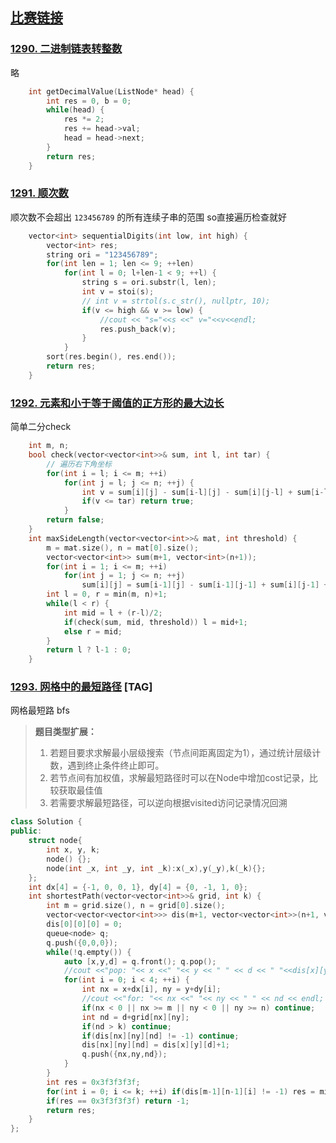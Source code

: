 ## [比赛链接](https://leetcode-cn.com/contest/weekly-contest-167/)


### [1290. 二进制链表转整数](https://leetcode-cn.com/problems/convert-binary-number-in-a-linked-list-to-integer/)

略

```c++
    int getDecimalValue(ListNode* head) {
        int res = 0, b = 0;
        while(head) {
            res *= 2;
            res += head->val;
            head = head->next;
        }
        return res;
    }
```


### [1291. 顺次数](https://leetcode-cn.com/problems/sequential-digits/)

顺次数不会超出 `123456789` 的所有连续子串的范围 so直接遍历检查就好

```c++
    vector<int> sequentialDigits(int low, int high) {
        vector<int> res;
        string ori = "123456789";
        for(int len = 1; len <= 9; ++len)
            for(int l = 0; l+len-1 < 9; ++l) {
                string s = ori.substr(l, len);
                int v = stoi(s);
                // int v = strtol(s.c_str(), nullptr, 10);
                if(v <= high && v >= low) {
                    //cout << "s="<<s <<" v="<<v<<endl;
                    res.push_back(v);
                }
            }
        sort(res.begin(), res.end());
        return res;
    }
```

### [1292. 元素和小于等于阈值的正方形的最大边长](https://leetcode-cn.com/problems/maximum-side-length-of-a-square-with-sum-less-than-or-equal-to-threshold/)

简单二分check

```c++
    int m, n;
    bool check(vector<vector<int>>& sum, int l, int tar) {
        // 遍历右下角坐标
        for(int i = l; i <= m; ++i)
            for(int j = l; j <= n; ++j) {
                int v = sum[i][j] - sum[i-l][j] - sum[i][j-l] + sum[i-l][j-l];
                if(v <= tar) return true;
            }
        return false;
    }
    int maxSideLength(vector<vector<int>>& mat, int threshold) {
        m = mat.size(), n = mat[0].size();
        vector<vector<int>> sum(m+1, vector<int>(n+1));
        for(int i = 1; i <= m; ++i)
            for(int j = 1; j <= n; ++j)
                sum[i][j] = sum[i-1][j] - sum[i-1][j-1] + sum[i][j-1] + mat[i-1][j-1];
        int l = 0, r = min(m, n)+1;
        while(l < r) {
            int mid = l + (r-l)/2;
            if(check(sum, mid, threshold)) l = mid+1;
            else r = mid;
        }
        return l ? l-1 : 0;
    }
```

### [1293. 网格中的最短路径](https://leetcode-cn.com/problems/shortest-path-in-a-grid-with-obstacles-elimination/) [TAG]

网格最短路 bfs

> **题目类型扩展：**
> 1. 若题目要求求解最小层级搜索（节点间距离固定为1），通过统计层级计数，遇到终止条件终止即可。
> 2. 若节点间有加权值，求解最短路径时可以在Node中增加cost记录，比较获取最佳值
> 3. 若需要求解最短路径，可以逆向根据visited访问记录情况回溯


```c++
class Solution {
public:
    struct node{
        int x, y, k;
        node() {};
        node(int _x, int _y, int _k):x(_x),y(_y),k(_k){};
    };
    int dx[4] = {-1, 0, 0, 1}, dy[4] = {0, -1, 1, 0};
    int shortestPath(vector<vector<int>>& grid, int k) {
        int m = grid.size(), n = grid[0].size();
        vector<vector<vector<int>>> dis(m+1, vector<vector<int>>(n+1, vector<int>(k+1, -1)));
        dis[0][0][0] = 0;
        queue<node> q;
        q.push({0,0,0});
        while(!q.empty()) {
            auto [x,y,d] = q.front(); q.pop();
            //cout <<"pop: "<< x <<" "<< y << " " << d << " "<<dis[x][y][d]<<endl;
            for(int i = 0; i < 4; ++i) {
                int nx = x+dx[i], ny = y+dy[i];
                //cout <<"for: "<< nx <<" "<< ny << " " << nd << endl;
                if(nx < 0 || nx >= m || ny < 0 || ny >= n) continue;
                int nd = d+grid[nx][ny];
                if(nd > k) continue;
                if(dis[nx][ny][nd] != -1) continue;
                dis[nx][ny][nd] = dis[x][y][d]+1;
                q.push({nx,ny,nd});
            }
        }
        int res = 0x3f3f3f3f;
        for(int i = 0; i <= k; ++i) if(dis[m-1][n-1][i] != -1) res = min(res, dis[m-1][n-1][i]);
        if(res == 0x3f3f3f3f) return -1;
        return res;
    }
};
```
